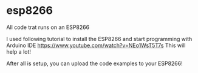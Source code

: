 # esp8266
All code trat runs on an ESP8266


I used following tutorial to install the ESP8266 and start programming with Arduino IDE
https://www.youtube.com/watch?v=NEo1WsT5T7s
This will help a lot!

After all is setup, you can upload the code examples to your ESP8266!

